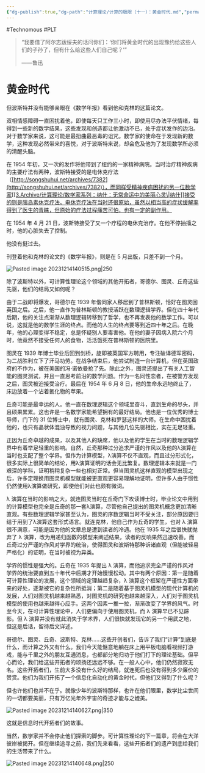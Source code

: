 ```yaml
---
{"dg-publish":true,"dg-path":"计算理论/计算的极限（十一）：黄金时代.md","permalink":"/计算理论/计算的极限（十一）：黄金时代/","created":"2023-10-09T16:16:09.000+08:00","updated":"2024-12-31T10:06:55.824+08:00"}
---
```


#Technomous #PLT 

> “我要借了阿尔志跋绥夫的话问你们：‘你们将黄金时代的出现豫约给这些人们的子孙了，但有什么给这些人们自己呢？’”
>
> ——鲁迅

# 黄金时代

但波斯特并没有能够亲眼在《数学年报》看到他和克林的这篇论文。

双相情感障碍一直困扰着他，即使每天只工作三小时，即使用尽办法平伏情绪，每得到一些新的数学结果，这些发现和创造都让他激动不已，处于症状发作的边沿。对于数学家来说，这可能是最扭曲最恶毒的诅咒。数学家的使命在于发现新的数学，这种发现必然带来的喜悦，对于波斯特来说，却会危及他为了发现数学所必须的清醒头脑。

在 1954 年初，又一次的发作将他带到了纽约的一家精神病院。当时治疗精神疾病的主要疗法有两种，波斯特接受的是电休克疗法（[http://songshuhui.net/archives/7382](http://songshuhui.net/archives/7382)），而同样受精神疾病困扰的另一位数学家[[3.Archive/计算理论/数学家系列：纳什：无常命运中的美丽心灵\|纳什]]接受的则是胰岛素休克疗法。电休克疗法在当时还很原始，虽然以相当高的症状缓解率得到了医生的青睐，但原始的疗法过程痛苦可怕，也有一定的副作用。

在 1954 年 4 月 21 日，波斯特接受了又一个疗程的电休克治疗。在他不停抽搐之时，他的心脏失去了控制。

他没有挺过去。

刊登着他和克林的论文的《数学年报》，则是在 5 月出版，只差不到一个月。

![Pasted image 20231214140515.png|250](/img/user/0.Asset/resource/Pasted%20image%2020231214140515.png)

除了波斯特以外，可计算性理论这个领域的其他开拓者，哥德尔、图灵、丘奇这些先驱，他们的结局又如何呢？

由于二战即将爆发，哥德尔在 1939 年偕同家人移居到了普林斯顿，恰好在图灵回英国之后。之后，他一直作为普林斯顿的教授活跃在数理逻辑学界。但在四十年代后期，他的关注点渐渐从数理逻辑转移到了哲学，也不再发表他的数学工作。可以说，这就是他的数学生涯的终点。而他的人生的终点要等到近四十年之后。在晚年，他的心理变得不稳定，总是怀疑别人要毒害他。在他的妻子因病入院六个月时，他竟然不接受任何人的食物，活活饿死在普林斯顿的医院里。

图灵在 1939 年博士毕业后回到剑桥，旋即被英国军方聘用，专注破译德军密码，为二战胜利立下了汗马功劳。在战争结束后，他尝试制造一台计算机，但在英国政府的不作为，被在美国的冯·诺依曼抢了先。除此之外，图灵还提出了有关人工智能的图灵测试，并且一直思考前沿的数学问题。作为一名同性恋者，在被警方发现之后，图灵被迫接受治疗。最后在 1954 年 6 月 8 日，他的生命永远地终止了，床边放着一个沾着氰化物的苹果。

丘奇可能是最幸运的人。他一直在数理逻辑这个领域里奋斗，直到生命的尽头，并且硕果累累。这也许是一名数学家能希望拥有的最好结局。他也是一位优秀的博士导师，门下的 31 位博士中，就有图灵、克林和罗瑟这样的大师。在生命中困扰着他的，也只有晶状体混浊导致的视力问题，与其他几位先驱相比，实在无足轻重。

正因为丘奇卓越的成果，以及其他人的缺席，他以及他的学生在当时的数理逻辑学界中有着举足轻重的影响。自然，丘奇那种过分追求严谨的作风以及他的λ演算在当时也支配了整个学界。但作为计算模型，λ演算不仅不直观，而且过分形式化，很多实际上很简单的结论，用λ演算证明的话会无比繁复。数理逻辑本来就是一门艰深的学科，证明稍稍复杂一些也相对正常。但当图灵机这样直观的模型出现之后，许多定理换用图灵机模型就能被更直观更容易理解地证明，但许多人由于惯性仍然使用λ演算做研究，即使他们对此也颇有微词。

λ 演算在当时的影响之大，就连图灵当时在丘奇门下攻读博士时，毕业论文中用到的计算模型也完全是丘奇的那一套λ演算，尽管他自己提出的图灵机概念更加清晰直观。有些数理逻辑学家甚至认为，图灵的序数逻辑当时不受关注，部分原因要归结于用到了λ演算这套形式语言。就连克林，他自己作为丘奇的学生，也对 λ 演算很不满意，可能是因为他的文章总是遭到读者的冷遇。他在 1935 年之后很快就抛弃了 λ 演算，改为用递归函数的模型来阐述结果，读者的反响果然迅速改善。而丘奇过分严谨的作风对学界的统治，使得图灵和波斯特那种诉诸直观（但能被轻易严格化）的证明，在当时被视为异类。

学界的惯性是强大的。丘奇在 1935 年提出 λ 演算，而他追求完全严谨的作风对学界的统治要直到五十年代中后期才开始慢慢松动。其中有两个原因：第一是随着可计算性理论的发展，这个领域的定理越趋复杂，λ 演算这个框架在严谨性方面带来的好处，逐渐被它的复杂性所抵消；第二是随着基于图灵机模型的现代计算机的发展，人们对图灵机越来越熟悉，对图灵机的研究也越来越深入，人们对于图灵机模型的使用也越来越得心应手。这两个因素一推一拉，渐渐改变了学界的风气。时至今天，在可计算性理论中，人们更偏向于使用图灵机，而 λ 演算早已不见踪影。但 λ 演算并没有就此消失于学术界，人们很快就发现它的另一个用武之地，但这是后话，留待后文详述。

哥德尔、图灵、丘奇、波斯特、克林……这些开创者们，告诉了我们“计算”到底是什么，而计算之外又有什么。我们今天能惬意地躺在床上用平板电脑看视频打游戏，能与千里之外的朋友互通消息，也都部分地归功于他们打下的理论基础。但平心而论，我们给这些开拓者的颂扬还远远不够。在一般人心中，他们仍然寂寂无名。这些开拓者们，生前大多没有什么好的结局，就连死后也没有得到多少廉价的赞赏。他们为我们开拓了一个信息化自动化的黄金时代，但他们又得到了什么呢？

但也许他们也并不在乎。就像少年的波斯特那样，也许在他们眼里，数学比尘世间的一切都要美丽，只有万亿光年外宇宙的奇迹才能与之媲美。

![Pasted image 20231214140627.png|350](/img/user/0.Asset/resource/Pasted%20image%2020231214140627.png)

这就是信息时代开拓者们的故事。

当然，数学家并不会停止他们探索的脚步。可计算性理论的下一篇章，将会在大洋彼岸被揭开。但在继续追寻之前，我们先来看看，这些开拓者们的遗产到底给我们的生活带来了什么。

![Pasted image 20231214140648.png|250](/img/user/0.Asset/resource/Pasted%20image%2020231214140648.png)